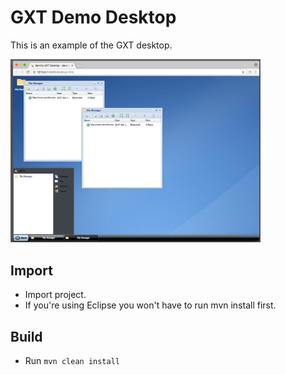 # GXT Demo Desktop
This is an example of the GXT desktop.  

<img src='./theapp.png' width='400px' />


## Import

* Import project.
* If you're using Eclipse you won't have to run mvn install first. 

## Build

* Run `mvn clean install`
